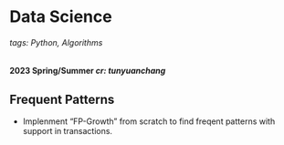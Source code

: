 # Data Science
###### tags: Python, Algorithms
#### **2023 Spring/Summer**  *cr: tunyuanchang*

## Frequent Patterns
* Implenment “FP-Growth” from scratch to find freqent patterns with support in transactions.
